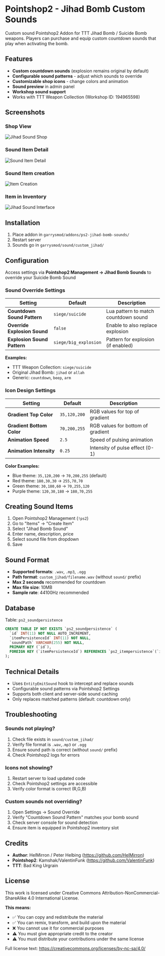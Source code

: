 # Pointshop2 - Jihad Bomb Custom Sounds

Custom sound Pointshop2 Addon for TTT Jihad Bomb / Suicide Bomb weapons. Players can purchase and equip custom countdown sounds that play when activating the bomb.

## Features

- **Custom countdown sounds** (explosion remains original by default)
- **Configurable sound patterns** - adjust which sounds to override
- **Customizable shop icons** - change colors and animation
- **Sound preview** in admin panel
- **Workshop sound support**
- Works with TTT Weapon Collection (Workshop ID: 194965598)

## Screenshots

### Shop View
![Jihad Sound Shop](https://i.imgur.com/d2GRaX8.png)

### Sound Item Detail
![Sound Item Detail](https://i.imgur.com/ZQESplv.png)

### Sound Item creation
![Item Creation](https://i.imgur.com/1lYOuQk.png)

### Item in Inventory
![Jihad Sound Interface](https://i.imgur.com/e8zEoGz.png)

## Installation

1. Place addon in `garrysmod/addons/ps2-jihad-bomb-sounds/`
2. Restart server
3. Sounds go in `garrysmod/sound/custom_jihad/`

## Configuration

Access settings via **Pointshop2 Management → Jihad Bomb Sounds** to override your Suicide Bomb Sound

### Sound Override Settings

| Setting | Default | Description |
|---------|---------|-------------|
| **Countdown Sound Pattern** | `siege/suicide` | Lua pattern to match countdown sound |
| **Override Explosion Sound** | `false` | Enable to also replace explosion |
| **Explosion Sound Pattern** | `siege/big_explosion` | Pattern for explosion (if enabled) |

**Examples:**
- TTT Weapon Collection: `siege/suicide`
- Original Jihad Bomb: `jihad` or `allah`
- Generic: `countdown`, `beep`, `arm`

### Icon Design Settings

| Setting | Default | Description |
|---------|---------|-------------|
| **Gradient Top Color** | `35,120,200` | RGB values for top of gradient |
| **Gradient Bottom Color** | `70,200,255` | RGB values for bottom of gradient |
| **Animation Speed** | `2.5` | Speed of pulsing animation |
| **Animation Intensity** | `0.25` | Intensity of pulse effect (0-1) |

**Color Examples:**
- Blue theme: `35,120,200` → `70,200,255` (default)
- Red theme: `180,30,30` → `255,70,70`
- Green theme: `30,180,60` → `70,255,120`
- Purple theme: `120,30,180` → `180,70,255`

## Creating Sound Items

1. Open Pointshop2 Management (`!ps2`)
2. Go to "Items" → "Create Item"
3. Select "Jihad Bomb Sound"
4. Enter name, description, price
5. Select sound file from dropdown
6. Save

## Sound Format

- **Supported formats**: `.wav`, `.mp3`, `.ogg`
- **Path format**: `custom_jihad/filename.wav` (without `sound/` prefix)
- **Max 2 seconds** recommended for countdown
- **Max file size**: 10MB
- **Sample rate**: 44100Hz recommended

## Database

Table: `ps2_soundpersistence`

```sql
CREATE TABLE IF NOT EXISTS `ps2_soundpersistence` (
  `id` INT(11) NOT NULL AUTO_INCREMENT,
  `itemPersistenceId` INT(11) NOT NULL,
  `soundPath` VARCHAR(255) NOT NULL,
  PRIMARY KEY (`id`),
  FOREIGN KEY (`itemPersistenceId`) REFERENCES `ps2_itempersistence`(`id`) ON DELETE CASCADE
);
```

## Technical Details

- Uses `EntityEmitSound` hook to intercept and replace sounds
- Configurable sound patterns via Pointshop2 Settings
- Supports both client and server-side sound caching
- Only replaces matched patterns (default: countdown only)

## Troubleshooting

### Sounds not playing?
1. Check file exists in `sound/custom_jihad/`
2. Verify file format is `.wav`,`.mp3` or `.ogg`
3. Ensure sound path is correct (without `sound/` prefix)
4. Check Pointshop2 logs for errors

### Icons not showing?
1. Restart server to load updated code
2. Check Pointshop2 settings are accessible
3. Verify color format is correct (R,G,B)

### Custom sounds not overriding?
1. Open Settings → Sound Override
2. Verify "Countdown Sound Pattern" matches your bomb sound
3. Check server console for sound detection
4. Ensure item is equipped in Pointshop2 inventory slot

## Credits

- **Author**: HelMirron / Peter Helbing (https://github.com/HelMirron)
- **Pointshop2**: Kamshak/ValentinFunk (https://github.com/ValentinFunk)
- **TTT**: Bad King Urgrain


## License

This work is licensed under Creative Commons Attribution-NonCommercial-ShareAlike 4.0 International License.

**This means:**
- ✅ You can copy and redistribute the material
- ✅ You can remix, transform, and build upon the material
- ❌ You cannot use it for commercial purposes
- ⚠️ You must give appropriate credit to the creator
- ⚠️ You must distribute your contributions under the same license

Full license text: https://creativecommons.org/licenses/by-nc-sa/4.0/